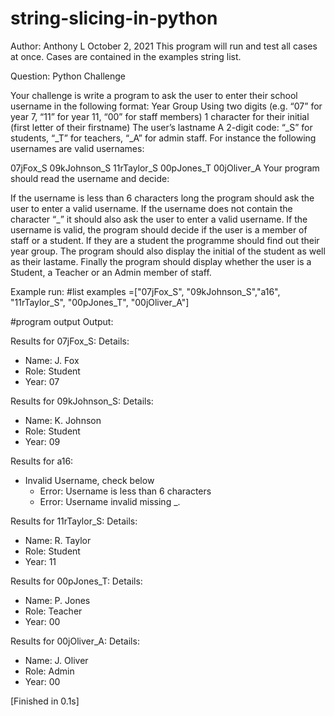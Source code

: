 # string-slicing-in-python

Author: Anthony L
October 2, 2021
This program will run and test all cases at once. Cases are contained in the examples string list.

Question:
Python Challenge

Your challenge is write a program to ask the user to enter their school username in the following format:
Year Group Using two digits (e.g. “07” for year 7, “11” for year 11, “00” for staff members)
1 character for their initial (first letter of their firstname)
The user’s lastname
A 2-digit code: “_S” for students, “_T” for teachers, “_A” for admin staff.
For instance the following usernames are valid usernames:

07jFox_S
09kJohnson_S
11rTaylor_S
00pJones_T
00jOliver_A
Your program should read the username and decide:

If the username is less than 6 characters long the program should ask the user to enter a valid username.
If the username does not contain the character “_” it should also ask the user to enter a valid username.
If the username is valid, the program should decide if the user is a member of staff or a student.
If they are a student the programme should find out their year group.
The program should also display the initial of the student as well as their lastame.
Finally the program should display whether the user is a Student, a Teacher or an Admin member of staff.

Example run:
#list
examples =["07jFox_S", "09kJohnson_S","a16", "11rTaylor_S", "00pJones_T", "00jOliver_A"]

#program output
Output:

Results for 07jFox_S:
Details: 
- Name: J. Fox 
- Role: Student 
- Year: 07

Results for 09kJohnson_S:
Details: 
- Name: K. Johnson 
- Role: Student 
- Year: 09

Results for a16:
- Invalid Username, check below
	- Error: Username is less than 6 characters
	- Error: Username invalid missing _.


Results for 11rTaylor_S:
Details: 
- Name: R. Taylor 
- Role: Student 
- Year: 11

Results for 00pJones_T:
Details: 
- Name: P. Jones 
- Role: Teacher 
- Year: 00

Results for 00jOliver_A:
Details: 
- Name: J. Oliver 
- Role: Admin 
- Year: 00

[Finished in 0.1s]

